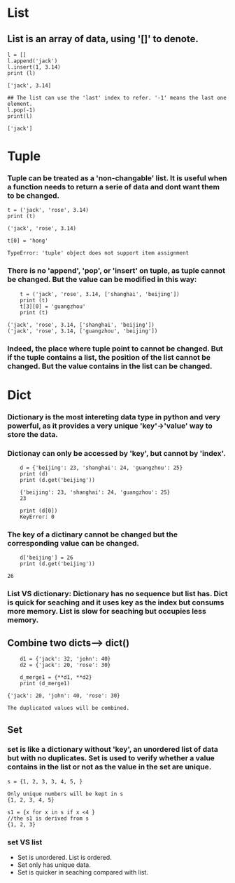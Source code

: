 # List

## List is an array of data, using '[]' to denote. 

```
l = []
l.append('jack')
l.insert(1, 3.14)
print (l)

['jack', 3.14]

## The list can use the 'last' index to refer. '-1' means the last one element. 
l.pop(-1)
print(l)

['jack']
```

# Tuple
### Tuple can be treated as a 'non-changable' list. It is useful when a function needs to return a serie of data and dont want them to be changed. 

```
t = ('jack', 'rose', 3.14)
print (t)

('jack', 'rose', 3.14)

t[0] = 'hong'

TypeError: 'tuple' object does not support item assignment
```

### There is no 'append', 'pop',  or 'insert' on tuple, as tuple cannot be changed. But the value can be modified in this way: 

```
    t = ('jack', 'rose', 3.14, ['shanghai', 'beijing'])
    print (t)
    t[3][0] = 'guangzhou'
    print (t)

('jack', 'rose', 3.14, ['shanghai', 'beijing'])
('jack', 'rose', 3.14, ['guangzhou', 'beijing'])
```
### Indeed, the place where tuple point to cannot be changed. But if the tuple contains a list, the position of the list cannot be changed. But the value contains in the list can be changed. 

# Dict
### Dictionary is the most intereting data type in python and very powerful, as it provides a very unique 'key'->'value' way to store the data. 

### Dictionay can only be accessed by 'key', but cannot by 'index'. 

```
    d = {'beijing': 23, 'shanghai': 24, 'guangzhou': 25}
    print (d)
    print (d.get('beijing'))

    {'beijing': 23, 'shanghai': 24, 'guangzhou': 25}
    23

    print (d[0])
    KeyError: 0
```

### The key of a dictinary cannot be changed but the corresponding value can be changed. 

```
    d['beijing'] = 26
    print (d.get('beijing'))

26
```
### 
### List VS dictionary: Dictionary has no sequence but list has. Dict is quick for seaching and it uses key as the index but consums more memory. List is slow for seaching but occupies less memory. 

## Combine two dicts--> dict()
```
    d1 = {'jack': 32, 'john': 40}
    d2 = {'jack': 20, 'rose': 30}

    d_merge1 = {**d1, **d2}
    print (d_merge1)

{'jack': 20, 'john': 40, 'rose': 30}

The duplicated values will be combined. 
```
## Set

### set is like a dictionary without 'key', an unordered list of data but with no duplicates. Set is used to verify whether a value contains in the list or not as the value in the set are unique. 

```
s = {1, 2, 3, 3, 4, 5, }

Only unique numbers will be kept in s
{1, 2, 3, 4, 5}

s1 = {x for x in s if x <4 }
//the s1 is derived from s
{1, 2, 3}

```

### set VS list
- Set is unordered. List is ordered. 
- Set only has unique data. 
- Set is quicker in seaching compared with list. 




